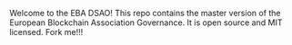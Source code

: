 Welcome to the EBA DSAO!
This repo contains the master version of the European Blockchain Association Governance.  It is open source and MIT licensed.  Fork me!!!
